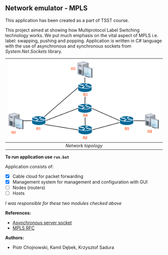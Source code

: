 ## Network emulator - MPLS
This application has been created as a part of TSST course.

This project aimed at showing how Multiprotocol Label Switching technology works. 
We put much emphasis on the vital aspect of MPLS i.e. label: swapping, pushing and popping. 
Application is written in C# language with the use of asynchronous and synchronous sockets from *System.Net.Sockets* library. 
 

| ![Topology](./Resources/tp3.png) |
|:--:|
|*Network topology*|

**To run application use ```run.bat```**  

Application consists of:
- [x] Cable cloud for packet forwarding
- [x] Management system for management and configuration with GUI
- [ ] Nodes (routers)
- [ ] Hosts

*I was responsible for these two modules checked above*

**References:**
* [Asynchronous server socket](https://docs.microsoft.com/pl-pl/dotnet/framework/network-programming/asynchronous-server-socket-example)
* [MPLS RFC](https://tools.ietf.org/html/rfc3031)
 
**Authors:**
* Piotr Chojnowski, Kamil Dębek, Krzysztof Sadura





